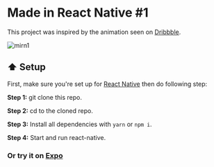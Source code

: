 # Made in React Native #1

This project was inspired by the animation seen on [Dribbble](https://dribbble.com/shots/3816087-User-Statistic-iOS-app).

![mirn1](https://user-images.githubusercontent.com/21040043/31824985-f22e0632-b5da-11e7-9708-13cda4ef9a57.gif )

## :arrow_up: Setup

First, make sure you're set up for [React Native](https://facebook.github.io/react-native/docs/getting-started.html#content) then do following step:

**Step 1:** git clone this repo.

**Step 2:** cd to the cloned repo.

**Step 3:** Install all dependencies with `yarn` or `npm i`.

**Step 4:** Start and run react-native.

### Or try it on [Expo](https://expo.io/@neruto/mirn1)
